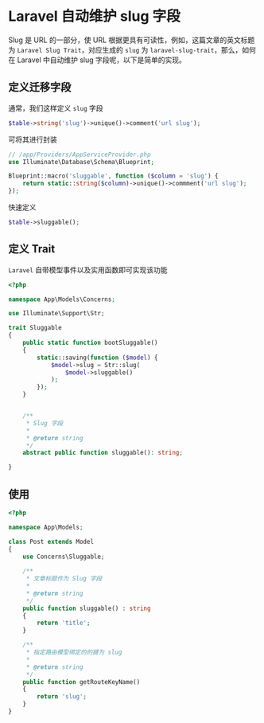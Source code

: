# Laravel 自动维护 slug 字段

Slug 是 URL 的一部分，使 URL 根据更具有可读性，例如，这篇文章的英文标题为 `Laravel Slug Trait`，对应生成的 `slug` 为 `laravel-slug-trait`，那么，如何在 Laravel 中自动维护 slug 字段呢，以下是简单的实现。

## 定义迁移字段

通常，我们这样定义 `slug` 字段

```php
$table->string('slug')->unique()->comment('url slug');
```

可将其进行封装

```php
// /app/Providers/AppServiceProvider.php
use Illuminate\Database\Schema\Blueprint;

Blueprint::macro('sluggable', function ($column = 'slug') {
    return static::string($column)->unique()->commment('url slug');
});
```

快速定义

```php
$table->sluggable();
```

## 定义 Trait

`Laravel` 自带模型事件以及实用函数即可实现该功能

```php
<?php

namespace App\Models\Concerns;

use Illuminate\Support\Str;

trait Sluggable 
{	
	public static function bootSluggable()
	{
		static::saving(function ($model) {
			$model->slug = Str::slug(
				$model->sluggable()
			);
		});
	}


	/**
	 * Slug 字段
	 * 
	 * @return string
	 */
    abstract public function sluggable(): string;

}
```

## 使用

```php
<?php

namespace App\Models;

class Post extends Model
{	
	use Concerns\Sluggable;
	
	/**
	 * 文章标题作为 Slug 字段
	 * 
	 * @return string
	 */
	public function sluggable() : string
	{
		return 'title';
	}

	/**
	 * 指定路由模型绑定的的键为 slug
	 * 
	 * @return string
	 */
	public function getRouteKeyName()
	{
	    return 'slug';
	}
}
```

